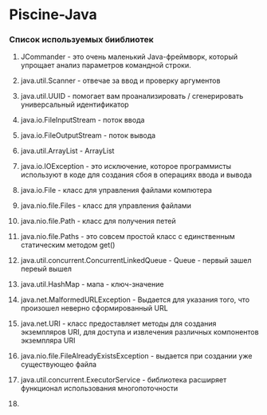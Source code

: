 # Piscine-Java
### Список используемых бииблиотек
1. JCommander - это очень маленький Java-фреймворк, который упрощает анализ параметров командной строки.

2. java.util.Scanner - отвечае за ввод и проверку аргументов

3. java.util.UUID - помогает вам проанализировать / сгенерировать универсальный идентификатор

4. java.io.FileInputStream - поток ввода

5. java.io.FileOutputStream - поток вывода

6. java.util.ArrayList - ArrayList

7. java.io.IOException - это исключение, которое программисты используют в коде для создания сбоя в операциях ввода и вывода

8. java.io.File - класс для управления файлами компютера

9. java.nio.file.Files - класс для управления файлами

10. java.nio.file.Path - класс для получения петей

11. java.nio.file.Paths - это совсем простой класс с единственным статическим методом get()

12. java.util.concurrent.ConcurrentLinkedQueue - Queue - первый зашел переый вышел

13. java.util.HashMap - мапа - ключ-значение

14. java.net.MalformedURLException - Выдается для указания того, что произошел неверно сформированный URL

15. java.net.URI - класс предоставляет методы для создания экземпляров URI, для доступа и извлечения различных компонентов экземпляра URI

16. java.nio.file.FileAlreadyExistsException - выдается при создании уже существующео файла

17. java.util.concurrent.ExecutorService - библиотека расширяет функционал использования многопоточности

18.
